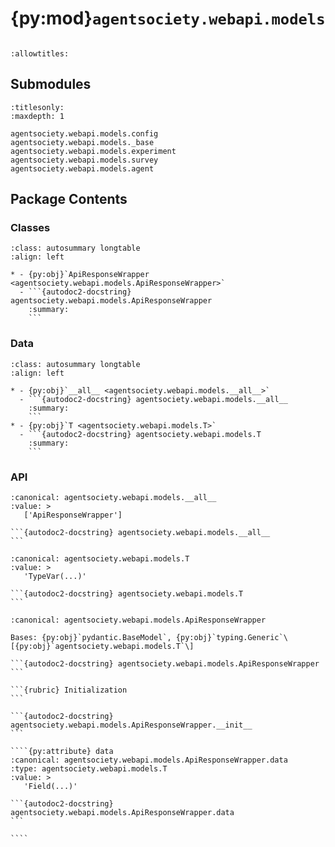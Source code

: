 # {py:mod}`agentsociety.webapi.models`

```{py:module} agentsociety.webapi.models
```

```{autodoc2-docstring} agentsociety.webapi.models
:allowtitles:
```

## Submodules

```{toctree}
:titlesonly:
:maxdepth: 1

agentsociety.webapi.models.config
agentsociety.webapi.models._base
agentsociety.webapi.models.experiment
agentsociety.webapi.models.survey
agentsociety.webapi.models.agent
```

## Package Contents

### Classes

````{list-table}
:class: autosummary longtable
:align: left

* - {py:obj}`ApiResponseWrapper <agentsociety.webapi.models.ApiResponseWrapper>`
  - ```{autodoc2-docstring} agentsociety.webapi.models.ApiResponseWrapper
    :summary:
    ```
````

### Data

````{list-table}
:class: autosummary longtable
:align: left

* - {py:obj}`__all__ <agentsociety.webapi.models.__all__>`
  - ```{autodoc2-docstring} agentsociety.webapi.models.__all__
    :summary:
    ```
* - {py:obj}`T <agentsociety.webapi.models.T>`
  - ```{autodoc2-docstring} agentsociety.webapi.models.T
    :summary:
    ```
````

### API

````{py:data} __all__
:canonical: agentsociety.webapi.models.__all__
:value: >
   ['ApiResponseWrapper']

```{autodoc2-docstring} agentsociety.webapi.models.__all__
```

````

````{py:data} T
:canonical: agentsociety.webapi.models.T
:value: >
   'TypeVar(...)'

```{autodoc2-docstring} agentsociety.webapi.models.T
```

````

`````{py:class} ApiResponseWrapper(/, **data: typing.Any)
:canonical: agentsociety.webapi.models.ApiResponseWrapper

Bases: {py:obj}`pydantic.BaseModel`, {py:obj}`typing.Generic`\[{py:obj}`agentsociety.webapi.models.T`\]

```{autodoc2-docstring} agentsociety.webapi.models.ApiResponseWrapper
```

```{rubric} Initialization
```

```{autodoc2-docstring} agentsociety.webapi.models.ApiResponseWrapper.__init__
```

````{py:attribute} data
:canonical: agentsociety.webapi.models.ApiResponseWrapper.data
:type: agentsociety.webapi.models.T
:value: >
   'Field(...)'

```{autodoc2-docstring} agentsociety.webapi.models.ApiResponseWrapper.data
```

````

`````
